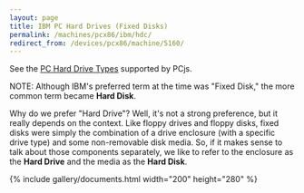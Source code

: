 ```yaml
---
layout: page
title: IBM PC Hard Drives (Fixed Disks)
permalink: /machines/pcx86/ibm/hdc/
redirect_from: /devices/pcx86/machine/5160/
---
```


See the [PC Hard Drive Types](/configs/pcx86/hdc/) supported by PCjs.

NOTE: Although IBM's preferred term at the time was "Fixed Disk," the more common term became **Hard Disk**.

Why do we prefer "Hard Drive"?  Well, it's not a strong preference, but it really depends on the context.
Like floppy drives and floppy disks, fixed disks were simply the combination of a
drive enclosure (with a specific drive type) and some non-removable disk media.  So, if it makes sense to talk about those
components separately, we like to refer to the enclosure as the **Hard Drive** and the media as the **Hard Disk**.

{% include gallery/documents.html width="200" height="280" %}
